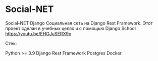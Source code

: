 # Social-NET
Social-NET Django
Социальная сеть на Django Rest Framework.
Этот проект сделан в учебных целях и с помощью Django School https://youtu.be/EHGJuSERX9o

Стек:

Python >= 3.9
Django Rest Framework
Postgres
Docker
